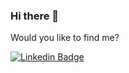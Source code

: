 ### Hi there 👋


Would you like to find me?

[![Linkedin Badge](https://img.shields.io/badge/-LinkedIn-blue?style=flat-square&logo=Linkedin&logoColor=white&link=https://www.linkedin.com/in/lucas95santos)](https://www.linkedin.com/in/lucas95santos)
